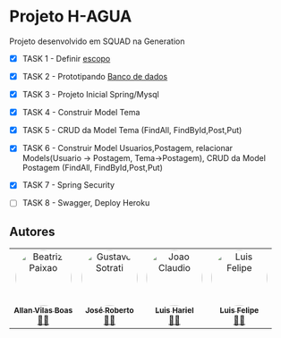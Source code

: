 # Projeto H-AGUA


Projeto desenvolvido em SQUAD na Generation

- [x] TASK 1 - Definir <a href="https://github.com/luisfsm/Projeto_Integrador/tree/master/Documentacao">escopo</a>
- [x] TASK 2 - Prototipando <a href="https://github.com/luisfsm/Projeto_Integrador/blob/master/Documentacao/PROJETO_HAQUA-dbdesigner.pdf">Banco de dados </a>
- [x] TASK 3 - Projeto Inicial Spring/Mysql
- [x] TASK 4 - Construir Model Tema
- [X] TASK 5 - CRUD da Model Tema (FindAll, FindById,Post,Put)
- [X] TASK 6 - Construir Model Usuarios,Postagem, relacionar Models(Usuario -> Postagem, Tema->Postagem), CRUD da Model Postagem (FindAll, FindById,Post,Put)
- [X] TASK 7 -  Spring Security
- [ ] TASK 8 - Swagger, Deploy Heroku



## Autores

<table>
  <tr>
    <td align="center"><a href="https://github.com/ALANVILASBOAS"><img style="border-radius: 50%;" src="https://avatars.githubusercontent.com/u/84108226?v=4" width="100px;" alt="Beatriz Paixao"/><br /><sub><b>Allan Vilas Boas</b></sub> <br>👨‍🚀 </a><br/></td>
    <td align="center"><a href="https://github.com/JoseRobertoNVieira"><img style="border-radius: 50%;" src="https://avatars.githubusercontent.com/u/88985775?v=4" width="100px;" alt="Gustavo Sotrati"/><br /><sub><b>José Roberto </b></sub> <br>👨‍🚀 </a><br/></td> 
    <td align="center"><a href="https://github.com/Luis2k21"><img style="border-radius: 50%;" src="https://avatars.githubusercontent.com/u/88985150?v=4" width="100px;" alt="Joao Claudio"/><br /><sub><b>Luis Hariel </b></sub> <br>👨‍🚀 </a><br/></td> 
    <td align="center"><a href="https://github.com/luisfsm"><img style="border-radius: 50%;" src="https://avatars.githubusercontent.com/u/42703204?v=4" width="100px;" alt="Luis Felipe"/><br /><sub><b>Luis Felipe </b></sub> <br>👨‍🚀 </a><br/></td> 
  </tr>
</table>
